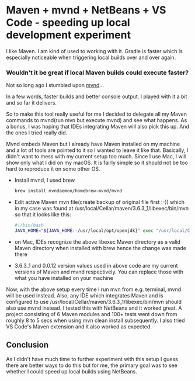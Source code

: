  # Maven + mvnd + NetBeans + VS Code - speeding up local development experiment

 I like Maven. I am kind of used to working with it.
Gradle is faster which is especially noticeable when triggering local builds over and over again.

### Wouldn't it be great if local Maven builds could execute faster?

Not so long ago I stumbled upon [mvnd](https://github.com/apache/maven-mvnd)...

In a few words, faster builds and better console output. I played with it a bit and so far it delivers.

So to make this tool really useful for me I decided to delegate all my Maven commands to mvnd(run mvn but execute mvnd) and see what happens.
As a bonus, I was hoping that IDEs integrating Maven will also pick this up. And the ones I tried really did.

Mvnd embeds Maven but I already have Maven installed on my machine and a lot of tools are pointed to it so I wanted to leave it like that. Basically, I didn't want to mess with my current setup too much.
Since I use Mac, I will show only what I did on my macOS. It is fairly simple so it should not be too hard to reproduce it on some other OS.

* Install mvnd, I used brew 
    ```bash
    brew install mvndaemon/homebrew-mvnd/mvnd
    ```
* Edit active Maven mvn file(create backup of original file first :-)) which in my case was found at /usr/local/Cellar/maven/3.6.3_1/libexec/bin/mvn so that it looks like this: 
    ```bash
    #!/bin/bash
    JAVA_HOME="${JAVA_HOME:-/usr/local/opt/openjdk}" exec "/usr/local/Cellar/mvnd/0.0.12/bin/mvnd" "$@"
    ```
* on Mac, IDEs recognize the above libexec Maven directory as a valid Maven directory when installed with brew hence the change was made there

* 3.6.3_1 and 0.0.12 version values used in above code are my current versions of Maven and mvnd respectively. You can replace those with what you have installed on your machine


Now, with the above setup every time I run mvn from e.g. terminal, mvnd will be used instead. Also, any IDE which integrates Maven and is configured to use /usr/local/Cellar/maven/3.6.3_1/libexec/bin/mvn should also use mvnd instead. I tested this with NetBeans and it worked great. A project consisting of 6 Maven modules and 100+ tests went down from roughly 8 to 5 secs when using mvn clean install subsequently.
I also tried VS Code's Maven extension and it also worked as expected.

## Conclusion

As I didn't have much time to further experiment with this setup I guess there are better ways to do this but for me, the primary goal was to see whether I could speed up local builds using NetBeans.